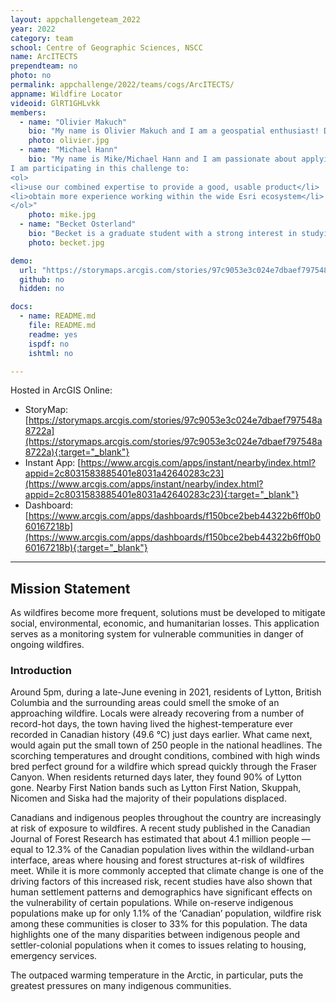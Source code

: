 ```yaml
---
layout: appchallengeteam_2022
year: 2022
category: team
school: Centre of Geographic Sciences, NSCC
name: ArcITECTS
prependteam: no
photo: no
permalink: appchallenge/2022/teams/cogs/ArcITECTS/
appname: Wildfire Locator
videoid: GlRT1GHLvkk
members:
  - name: "Olivier Makuch"
    bio: "My name is Olivier Makuch and I am a geospatial enthusiast! During my Undergraduate in Environmental Science (BSc), I developed a particular interest in the intersection of Plant Ecology, Programming for Geospatial Technologies and Remote Sensing. I am now currently at COGS, in the Remote Sensing Graduate Certificate program, to pursue my understanding of this intersection and continue to learn about geospatial technologies and applications. I am excited to participate in the App Challenge 2022 for the opportunity to both learn more about Esri products, and further develop my collaborative skills in short term projects."
    photo: olivier.jpg
  - name: "Michael Hann"
    bio: "My name is Mike/Michael Hann and I am passionate about applying remote sensing solutions to enhance industrial workflows. My main interests lie in agriculture, robotics, and resource management. <br /><br />
I am participating in this challenge to:
<ol>
<li>use our combined expertise to provide a good, usable product</li>
<li>obtain more experience working within the wide Esri ecosystem</li>
</ol>"
    photo: mike.jpg
  - name: "Becket Osterland"
    bio: "Becket is a graduate student with a strong interest in studying the effects of climate change on the natural and human environments through mapping techniques. His passion runs deep for all things GIS and cartographic, and enjoys the scientific, computing, and artistic aspects that collide when making informative and visually stunning graphics. Beck graduated in 2020 from the Concordia Department of Geography, Planning and the Environment, with a BA in Human Environment and a minor in Geospatial Technologies. He is currently completing a Graduate Certificate in Remote Sensing at the Centre of Geographic Sciences in Lawrencetown, Nova Scotia."
    photo: becket.jpg

demo:
  url: "https://storymaps.arcgis.com/stories/97c9053e3c024e7dbaef797548a8722a"
  github: no
  hidden: no

docs:
  - name: README.md
    file: README.md
    readme: yes
    ispdf: no
    ishtml: no

---
```


Hosted in ArcGIS Online:

- StoryMap: [https://storymaps.arcgis.com/stories/97c9053e3c024e7dbaef797548a8722a](https://storymaps.arcgis.com/stories/97c9053e3c024e7dbaef797548a8722a){:target="_blank"}
- Instant App: [https://www.arcgis.com/apps/instant/nearby/index.html?appid=2c8031583885401e8031a42640283c23](https://www.arcgis.com/apps/instant/nearby/index.html?appid=2c8031583885401e8031a42640283c23){:target="_blank"}
- Dashboard: [https://www.arcgis.com/apps/dashboards/f150bce2beb44322b6ff0b060167218b](https://www.arcgis.com/apps/dashboards/f150bce2beb44322b6ff0b060167218b){:target="_blank"}


---

## Mission Statement
As wildfires become more frequent, solutions must be developed to mitigate social, environmental, economic, and humanitarian losses. This application serves as a monitoring system for vulnerable communities in danger of ongoing wildfires.

### Introduction
Around 5pm, during a late-June evening in 2021, residents of Lytton, British Columbia and the surrounding areas could smell the smoke of an approaching wildfire. Locals were already recovering from a number of record-hot days, the town having lived the highest-temperature ever recorded in Canadian history (49.6 °C) just days earlier. What came next, would again put the small town of 250 people in the national headlines. The scorching temperatures and drought conditions, combined with high winds bred perfect ground for a wildfire which spread quickly through the Fraser Canyon. When residents returned days later, they found 90% of Lytton gone. Nearby First Nation bands such as Lytton First Nation, Skuppah, Nicomen and Siska had the majority of their populations displaced.

Canadians and indigenous peoples throughout the country are increasingly at risk of exposure to wildfires. A recent study published in the Canadian Journal of Forest Research has estimated that about 4.1 million people — equal to 12.3% of the Canadian population lives within the wildland-urban interface, areas where housing and forest structures at-risk of wildfires meet. While it is more commonly accepted that climate change is one of the driving factors of this increased risk, recent studies have also shown that human settlement patterns and demographics have significant effects on the vulnerability of certain populations. While on-reserve indigenous populations make up for only 1.1% of the ‘Canadian’ population, wildfire risk among these communities is closer to 33% for this population. The data highlights one of the many disparities between indigenous people and settler-colonial populations when it comes to issues relating to housing, emergency services.

The outpaced warming temperature in the Arctic, in particular, puts the greatest pressures on many indigenous communities.
